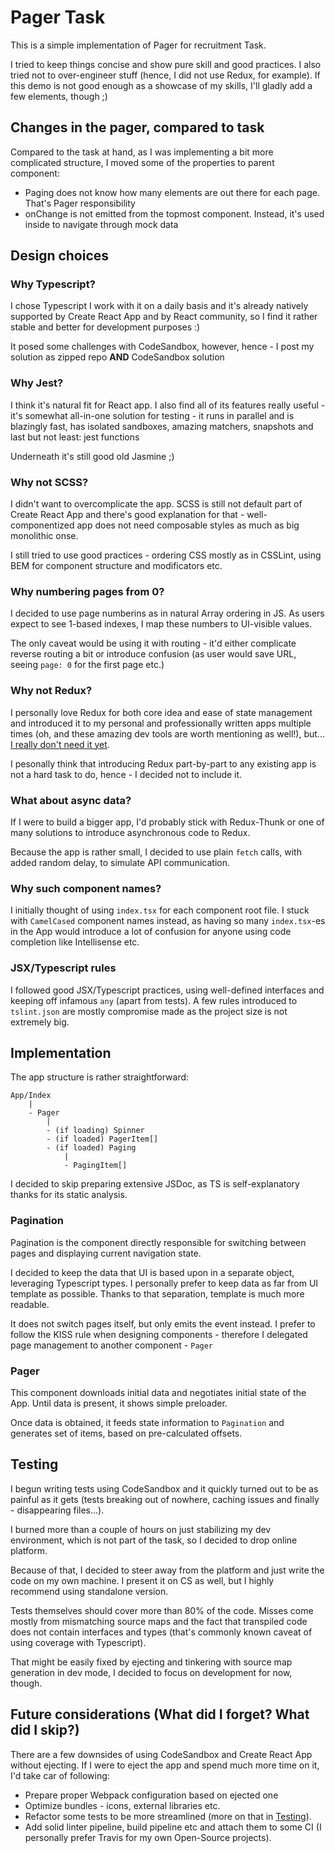 # Pager Task

This is a simple implementation of Pager for recruitment Task.

I tried to keep things concise and show pure skill and good practices. I also tried not to over-engineer stuff (hence, I did not use Redux, for example). If this demo is not good enough as a showcase of my skills, I'll gladly add a few elements, though ;)

## Changes in the pager, compared to task

Compared to the task at hand, as I was implementing a bit more complicated structure, I moved some of the properties to parent component:

- Paging does not know how many elements are out there for each page. That's Pager responsibility
- onChange is not emitted from the topmost component. Instead, it's used inside to navigate through mock data

## Design choices

### Why Typescript?

I chose Typescript I work with it on a daily basis and it's already natively supported by Create React App and by React community, so I find it rather stable and better for development purposes :)

It posed some challenges with CodeSandbox, however, hence - I post my solution as zipped repo **AND** CodeSandbox solution

### Why Jest?

I think it's natural fit for React app. I also find all of its features really useful - it's somewhat all-in-one solution for testing - it runs in parallel and is blazingly fast, has isolated sandboxes, amazing matchers, snapshots and last but not least: jest functions

Underneath it's still good old Jasmine ;)

### Why not SCSS?

I didn't want to overcomplicate the app. SCSS is still not default part of Create React App and there's good explanation for that - well-componentized app does not need composable styles as much as big monolithic onse.

I still tried to use good practices - ordering CSS mostly as in CSSLint, using BEM for component structure and modificators etc.

### Why numbering pages from 0?

I decided to use page numberins as in natural Array ordering in JS. As users expect to see 1-based indexes, I map these numbers to UI-visible values.

The only caveat would be using it with routing - it'd either complicate reverse routing a bit or introduce confusion (as user would save URL, seeing `page: 0` for the first page etc.)

### Why not Redux?

I personally love Redux for both core idea and ease of state management and introduced it to my personal and professionally written apps multiple times (oh, and these amazing dev tools are worth mentioning as well!), but... [I really don't need it yet](https://medium.com/@dan_abramov/you-might-not-need-redux-be46360cf367).

I pesonally think that introducing Redux part-by-part to any existing app is not a hard task to do, hence - I decided not to include it.

### What about async data?

If I were to build a bigger app, I'd probably stick with Redux-Thunk or one of many solutions to introduce asynchronous code to Redux.

Because the app is rather small, I decided to use plain `fetch` calls, with added random delay, to simulate API communication.

### Why such component names?

I initially thought of using `index.tsx` for each component root file. I stuck with `CamelCased` component names instead, as having so many `index.tsx`-es in the App would introduce a lot of confusion for anyone using code completion like Intellisense etc.

### JSX/Typescript rules

I followed good JSX/Typescript practices, using well-defined interfaces and keeping off infamous `any` (apart from tests). A few rules introduced to `tslint.json` are mostly compromise made as the project size is not extremely big.

## Implementation

The app structure is rather straightforward:

```
App/Index
    |
    - Pager
        |
        - (if loading) Spinner
        - (if loaded) PagerItem[]
        - (if loaded) Paging
            |
            - PagingItem[]

```

I decided to skip preparing extensive JSDoc, as TS is self-explanatory thanks for its static analysis.

### Pagination

Pagination is the component directly responsible for switching between pages and displaying current navigation state.

I decided to keep the data that UI is based upon in a separate object, leveraging Typescript types. I personally prefer to keep data as far from UI template as possible. Thanks to that separation, template is much more readable.

It does not switch pages itself, but only emits the event instead. I prefer to follow the KISS rule when designing components - therefore I delegated page management to another component - `Pager`

### Pager

This component downloads initial data and negotiates initial state of the App. Until data is present, it shows simple preloader.

Once data is obtained, it feeds state information to `Pagination` and generates set of items, based on pre-calculated offsets.

## Testing

I begun writing tests using CodeSandbox and it quickly turned out to be as painful as it gets (tests breaking out of nowhere, caching issues and finally - disappearing files...). 

I burned more than a couple of hours on just stabilizing my dev environment, which is not part of the task, so I decided to drop online platform.

Because of that, I decided to steer away from the platform and just write the code on my own machine. I present it on CS as well, but I highly recommend using standalone version.

Tests themselves should cover more than 80% of the code. Misses come mostly from mismatching source maps and the fact that transpiled code does not contain interfaces and types (that's commonly known caveat of using coverage with Typescript).

That might be easily fixed by ejecting and tinkering with source map generation in dev mode, I decided to focus on development for now, though.

## Future considerations (What did I forget? What did I skip?)

There are a few downsides of using CodeSandbox and Create React App without ejecting. If I were to eject the app and spend much more time on it, I'd take car of following:
- Prepare proper Webpack configuration based on ejected one
- Optimize bundles - icons, external libraries etc.
- Refactor some tests to be more streamlined (more on that in [Testing](##Testing)).
- Add solid linter pipeline, build pipeline etc and attach them to some CI (I personally prefer Travis for my own Open-Source projects).
